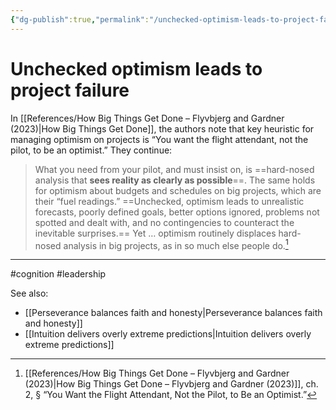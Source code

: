 ```yaml
---
{"dg-publish":true,"permalink":"/unchecked-optimism-leads-to-project-failure/"}
---
```



# Unchecked optimism leads to project failure

In [[References/How Big Things Get Done – Flyvbjerg and Gardner (2023)\|How Big Things Get Done]], the authors note that key heuristic for managing optimism on projects is “You want the flight attendant, not the pilot, to be an optimist.” They continue:

>  What you need from your pilot, and must insist on, is ==hard-nosed analysis that **sees reality as clearly as possible**==. The same holds for optimism about budgets and schedules on big projects, which are their “fuel readings.” ==Unchecked, optimism leads to unrealistic forecasts, poorly defined goals, better options ignored, problems not spotted and dealt with, and no contingencies to counteract the inevitable surprises.== Yet … optimism routinely displaces hard-nosed analysis in big projects, as in so much else people do.[^1]

---
#cognition #leadership 

See also:
 - [[Perseverance balances faith and honesty\|Perseverance balances faith and honesty]]
 - [[Intuition delivers overly extreme predictions\|Intuition delivers overly extreme predictions]]

[^1]: [[References/How Big Things Get Done – Flyvbjerg and Gardner (2023)\|How Big Things Get Done – Flyvbjerg and Gardner (2023)]], ch. 2, § “You Want the Flight Attendant, Not the Pilot, to Be an Optimist.”